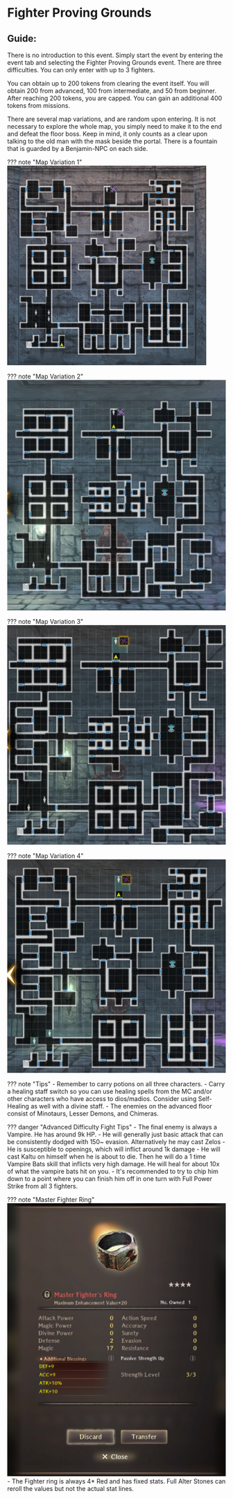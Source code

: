 # Fighter Proving Grounds

## Guide:

There is no introduction to this event. Simply start the event by entering the event tab and selecting the Fighter Proving Grounds event. There are three difficulties. You can only enter with up to 3 fighters.

You can obtain up to 200 tokens from clearing the event itself. You will obtain 200 from advanced, 100 from intermediate, and 50 from beginner. After reaching 200 tokens, you are capped. You can gain an additional 400 tokens from missions.

There are several map variations, and are random upon entering. It is not necessary to explore the whole map, you simply need to make it to the end and defeat the floor boss. Keep in mind, it only counts as a clear upon talking to the old man with the mask beside the portal. There is a fountain that is guarded by a Benjamin-NPC on each side.

??? note "Map Variation 1"
    ![](img/fighter-map-1.png)

??? note "Map Variation 2"
    ![](img/fighter-map-2.png)

??? note "Map Variation 3"
    ![](img/fighter-map-4.png)

??? note "Map Variation 4"
    ![](img/fighter-map-5.png)

??? note "Tips"
    - Remember to carry potions on all three characters.
    - Carry a healing staff switch so you can use healing spells from the MC and/or other characters who have access to dios/madios. Consider using Self-Healing as well with a divine staff.
    - The enemies on the advanced floor consist of Minotaurs, Lesser Demons, and Chimeras.
    
??? danger "Advanced Difficulty Fight Tips"
    - The final enemy is always a Vampire. He has around 9k HP.
    - He will generally just basic attack that can be consistently dodged with 150~ evasion. Alternatively he may cast Zelos
    - He is susceptible to openings, which will inflict around 1k damage
    - He will cast Kaltu on himself when he is about to die. Then he will do a 1 time Vampire Bats skill that inflicts very high damage. He will heal for about 10x of what the vampire bats hit on you.
    - It's recommended to try to chip him down to a point where you can finish him off in one turn with Full Power Strike from all 3 fighters.

??? note "Master Fighter Ring"
    ![](img/fighter-ring.png)
    - The Fighter ring is always 4* Red and has fixed stats. Full Alter Stones can reroll the values but not the actual stat lines.


